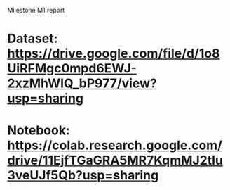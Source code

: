 Milestone M1 report

# Dataset: https://drive.google.com/file/d/1o8UiRFMgc0mpd6EWJ-2xzMhWlQ_bP977/view?usp=sharing

# Notebook: https://colab.research.google.com/drive/11EjfTGaGRA5MR7KqmMJ2tlu3veUJf5Qb?usp=sharing
